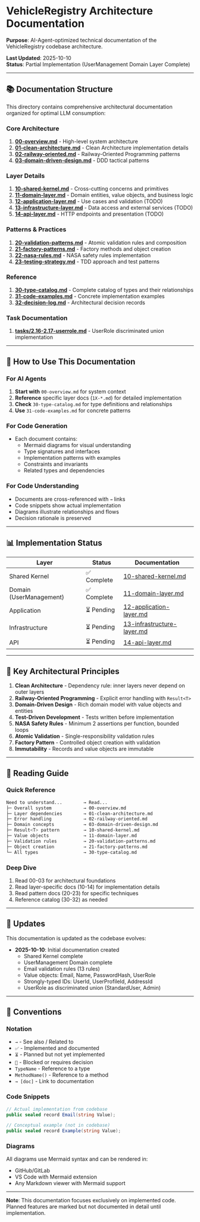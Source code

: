 # VehicleRegistry Architecture Documentation

**Purpose**: AI-Agent-optimized technical documentation of the VehicleRegistry codebase architecture.

**Last Updated**: 2025-10-10  
**Status**: Partial Implementation (UserManagement Domain Layer Complete)

---

## 📚 Documentation Structure

This directory contains comprehensive architectural documentation organized for optimal LLM consumption:

### Core Architecture

1. **[00-overview.md](./00-overview.md)** - High-level system architecture
2. **[01-clean-architecture.md](./01-clean-architecture.md)** - Clean Architecture implementation details
3. **[02-railway-oriented.md](./02-railway-oriented.md)** - Railway-Oriented Programming patterns
4. **[03-domain-driven-design.md](./03-domain-driven-design.md)** - DDD tactical patterns

### Layer Details

1. **[10-shared-kernel.md](./10-shared-kernel.md)** - Cross-cutting concerns and primitives
2. **[11-domain-layer.md](./11-domain-layer.md)** - Domain entities, value objects, and business logic
3. **[12-application-layer.md](./12-application-layer.md)** - Use cases and validation (TODO)
4. **[13-infrastructure-layer.md](./13-infrastructure-layer.md)** - Data access and external services (TODO)
5. **[14-api-layer.md](./14-api-layer.md)** - HTTP endpoints and presentation (TODO)

### Patterns & Practices

1. **[20-validation-patterns.md](./20-validation-patterns.md)** - Atomic validation rules and composition
2. **[21-factory-patterns.md](./21-factory-patterns.md)** - Factory methods and object creation
3. **[22-nasa-rules.md](./22-nasa-rules.md)** - NASA safety rules implementation
4. **[23-testing-strategy.md](./23-testing-strategy.md)** - TDD approach and test patterns

### Reference

1. **[30-type-catalog.md](./30-type-catalog.md)** - Complete catalog of types and their relationships
2. **[31-code-examples.md](./31-code-examples.md)** - Concrete implementation examples
3. **[32-decision-log.md](./32-decision-log.md)** - Architectural decision records

### Task Documentation

1. **[tasks/2.16-2.17-userrole.md](./tasks/2.16-2.17-userrole.md)** - UserRole discriminated union implementation

---

## 🎯 How to Use This Documentation

### For AI Agents

1. **Start with** `00-overview.md` for system context
2. **Reference** specific layer docs (`1X-*.md`) for detailed implementation
3. **Check** `30-type-catalog.md` for type definitions and relationships
4. **Use** `31-code-examples.md` for concrete patterns

### For Code Generation

- Each document contains:
  - Mermaid diagrams for visual understanding
  - Type signatures and interfaces
  - Implementation patterns with examples
  - Constraints and invariants
  - Related types and dependencies

### For Code Understanding

- Documents are cross-referenced with `→` links
- Code snippets show actual implementation
- Diagrams illustrate relationships and flows
- Decision rationale is preserved

---

## 📊 Implementation Status

| Layer | Status | Documentation |
|-------|--------|---------------|
| Shared Kernel | ✅ Complete | [10-shared-kernel.md](./10-shared-kernel.md) |
| Domain (UserManagement) | ✅ Complete | [11-domain-layer.md](./11-domain-layer.md) |
| Application | ⏳ Pending | [12-application-layer.md](./12-application-layer.md) |
| Infrastructure | ⏳ Pending | [13-infrastructure-layer.md](./13-infrastructure-layer.md) |
| API | ⏳ Pending | [14-api-layer.md](./14-api-layer.md) |

---

## 🔑 Key Architectural Principles

1. **Clean Architecture** - Dependency rule: inner layers never depend on outer layers
2. **Railway-Oriented Programming** - Explicit error handling with `Result<T>`
3. **Domain-Driven Design** - Rich domain model with value objects and entities
4. **Test-Driven Development** - Tests written before implementation
5. **NASA Safety Rules** - Minimum 2 assertions per function, bounded loops
6. **Atomic Validation** - Single-responsibility validation rules
7. **Factory Pattern** - Controlled object creation with validation
8. **Immutability** - Records and value objects are immutable

---

## 📖 Reading Guide

### Quick Reference

```bash
Need to understand...        → Read...
├─ Overall system            → 00-overview.md
├─ Layer dependencies        → 01-clean-architecture.md
├─ Error handling            → 02-railway-oriented.md
├─ Domain concepts           → 03-domain-driven-design.md
├─ Result<T> pattern         → 10-shared-kernel.md
├─ Value objects             → 11-domain-layer.md
├─ Validation rules          → 20-validation-patterns.md
├─ Object creation           → 21-factory-patterns.md
└─ All types                 → 30-type-catalog.md
```

### Deep Dive

1. Read 00-03 for architectural foundations
2. Read layer-specific docs (10-14) for implementation details
3. Read pattern docs (20-23) for specific techniques
4. Reference catalog (30-32) as needed

---

## 🔄 Updates

This documentation is updated as the codebase evolves:

- **2025-10-10**: Initial documentation created
  - Shared Kernel complete
  - UserManagement Domain complete
  - Email validation rules (13 rules)
  - Value objects: Email, Name, PasswordHash, UserRole
  - Strongly-typed IDs: UserId, UserProfileId, AddressId
  - UserRole as discriminated union (StandardUser, Admin)

---

## 📝 Conventions

### Notation

- `→` - See also / Related to
- `✅` - Implemented and documented
- `⏳` - Planned but not yet implemented
- `🔴` - Blocked or requires decision
- `TypeName` - Reference to a type
- `MethodName()` - Reference to a method
- `→ [doc]` - Link to documentation

### Code Snippets

```csharp
// Actual implementation from codebase
public sealed record Email(string Value);
```

```csharp
// Conceptual example (not in codebase)
public sealed record Example(string Value);
```

### Diagrams

All diagrams use Mermaid syntax and can be rendered in:

- GitHub/GitLab
- VS Code with Mermaid extension
- Any Markdown viewer with Mermaid support

---

**Note**: This documentation focuses exclusively on implemented code. Planned features are marked but not documented in detail until implementation.
